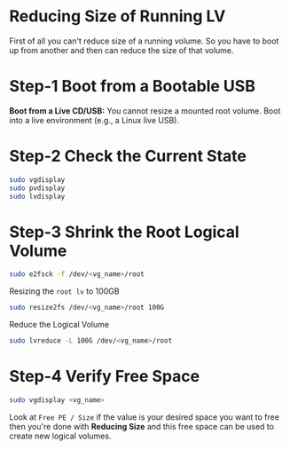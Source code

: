# Reducing Size of Running LV

First of all you can't reduce size of a running volume. So you have to boot up from another and then can reduce the size of that volume.
# Step-1 Boot from a Bootable USB

**Boot from a Live CD/USB:** You cannot resize a mounted root volume. Boot into a live environment (e.g., a Linux live USB).
# Step-2 Check the Current State

```bash
sudo vgdisplay
sudo pvdisplay
sudo lvdisplay
```
# Step-3 Shrink the Root Logical Volume

```bash
sudo e2fsck -f /dev/<vg_name>/root
```

Resizing the `root lv` to 100GB

```bash
sudo resize2fs /dev/<vg_name>/root 100G
```

Reduce the Logical Volume

```bash
sudo lvreduce -L 100G /dev/<vg_name>/root
```

# Step-4 Verify Free Space

```bash
sudo vgdisplay <vg_name>
```

Look at `Free PE / Size` if the value is your desired space you want to free then you're done with **Reducing Size** and this free space can be used to create new logical volumes.